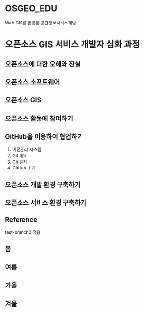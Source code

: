 # OSGEO_EDU
Web GIS를 활용한 공간정보서비스개발

# 오픈소스 GIS 서비스 개발자 심화 과정

## 오픈소스에 대한 오해와 진실

## 오픈소스 소프트웨어

## 오픈소스 GIS

## 오픈소스 활동에 참여하기

## GitHub을 이용하여 협업하기
1. 버전관리 시스템
2. Git 개요
3. Git 설치
4. GitHub 소개

## 오픈소스 개발 환경 구축하기

## 오픈소스 서비스 환경 구축하기 

## Reference


test-branch2 적용


## 봄
## 여름
## 가을
## 겨울